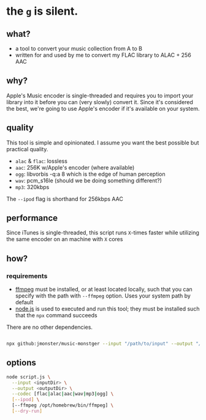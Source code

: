 # the `g` is silent.

## what?

- a tool to convert your music collection from A to B
- written for and used by me to convert my FLAC library to ALAC + 256 AAC

## why?

Apple's Music encoder is single-threaded and requires you to import your library into it before you can (very slowly) convert it.
Since it's considered the best, we're going to use Apple's encoder if it's available on your system.

## quality

This tool is simple and opinionated. I assume you want the best possible but practical quality.

- `alac` & `flac`: lossless
- `aac`: 256K w/Apple's encoder (where available)
- `ogg`: libvorbis -q:a 8 which is the edge of human perception
- `wav`: pcm_s16le (should we be doing something different?)
- `mp3`: 320kbps

The `--ipod` flag is shorthand for 256kbps AAC

## performance

Since iTunes is single-threaded, this script runs `X`-times faster while utilizing the same encoder on an machine with `X` cores

## how?

### requirements

- [ffmpeg](https://ffmpeg.org) must be installed, or at least located locally, such that you can specify with the path with `--ffmpeg` option. Uses your system path by default
- [node.js](https://nodejs.org) is used to executed and run this tool; they must be installed such that the `npx` command succeeds

There are no other dependencies.

```sh

npx github:jmonster/music-monstger --input "/path/to/input" --output "/path/to/output" --ipod
```

## options

```sh
node script.js \
  --input <inputDir> \
  --output <outputDir> \
  --codec [flac|alac|aac|wav|mp3|ogg] \
  [--ipod] \
  [--ffmpeg /opt/homebrew/bin/ffmpeg] \
  [--dry-run]
```
